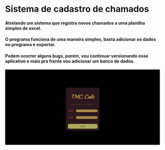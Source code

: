 # Sistema de cadastro de chamados

#### Atrelando um sistema que registra novos chamados a uma planilha simples de excel.


#### O programa funciona de uma maneira simples, basta adicionar os dados no programa e exportar.


#### Podem ocorrer alguns bugs, porém, vou continuar versionando esse aplicativo e mais pra frente vou adicionar um banco de dados.


<div align="center">
<img src='https://github.com/viniciuscanutx/imccalcjs/blob/35330732cc4a7175503b03b4d7d83d6abbbc2388/img/6.png' width=800px />